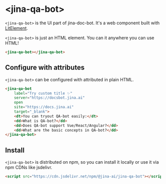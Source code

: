 # &lt;jina-qa-bot&gt;

`<jina-qa-bot>` is the UI part of jina-doc-bot. It's a web component built with [LitElement](https://lit.dev).

`<jina-qa-bot>` is just an HTML element. You can it anywhere you can use HTML!
```html
<jina-qa-bot></jina-qa-bot>
```

## Configure with attributes

<section class="columns">
  <div>

`<jina-qa-bot>` can be configured with attributed in plain HTML.

```html
<jina-qa-bot 
    label="Try custom title ✨"
    server="https://docsbot.jina.ai" 
    open
    site="https://docs.jina.ai" 
    target="_blank">
    <dt>You can tryout QA-bot easily:</dt>
    <dd>What is QA-bot?</dd>
    <dd>Does QA-bot support Vue/React/Angular?</dd>
    <dd>What are the basic concepts in QA-bot?</dd>
</jina-qa-bot>
```
## Install

`<jina-qa-bot>` is distributed on npm, so you can install it locally or use it via npm CDNs like jsdelivr.

```html
<script src="https://cdn.jsdelivr.net/npm/@jina-ai/jina-qa-bot"></script>
```
